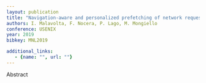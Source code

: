 ```yaml
---
layout: publication
title: "Navigation-aware and personalized prefetching of network requests in Android apps"
authors: I. Malavolta, F. Nocera, P. Lago, M. Mongiello
conference: USENIX
year: 2019
bibkey: MNL2019

additional_links:
   - {name: "", url: ""}
---
```

Abstract
